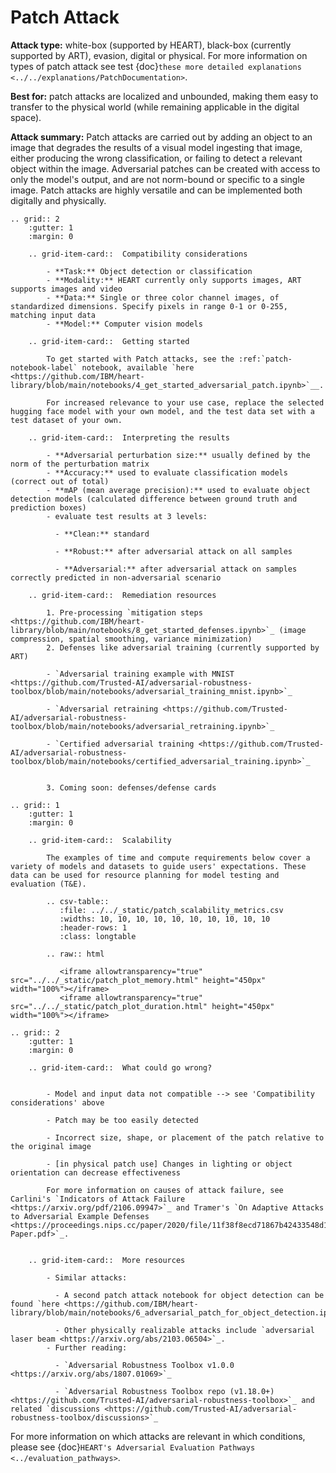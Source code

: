# Patch Attack

**Attack type:** white-box (supported by HEART), black-box (currently supported by ART), evasion, digital or physical. For more information on types of patch attack see test {doc}`these more detailed explanations <../../explanations/PatchDocumentation>`.

**Best for:** patch attacks are localized and unbounded, making them easy to transfer to the physical world (while remaining applicable in the digital space).

**Attack summary:** Patch attacks are carried out by adding an object to an image that degrades the results of a visual model ingesting that image, either producing the wrong classification, or failing to detect a relevant object within the image. Adversarial patches can be created with access to only the model's output, and are not norm-bound or specific to a single image. Patch attacks are highly versatile and can be implemented both digitally and physically.

```{eval-rst}
.. grid:: 2
    :gutter: 1
    :margin: 0

    .. grid-item-card::  Compatibility considerations

        - **Task:** Object detection or classification
        - **Modality:** HEART currently only supports images, ART supports images and video
        - **Data:** Single or three color channel images, of standardized dimensions. Specify pixels in range 0-1 or 0-255, matching input data
        - **Model:** Computer vision models

    .. grid-item-card::  Getting started

        To get started with Patch attacks, see the :ref:`patch-notebook-label` notebook, available `here <https://github.com/IBM/heart-library/blob/main/notebooks/4_get_started_adversarial_patch.ipynb>`__.

        For increased relevance to your use case, replace the selected hugging face model with your own model, and the test data set with a test dataset of your own.

    .. grid-item-card::  Interpreting the results

        - **Adversarial perturbation size:** usually defined by the norm of the perturbation matrix
        - **Accuracy:** used to evaluate classification models (correct out of total)
        - **mAP (mean average precision):** used to evaluate object detection models (calculated difference between ground truth and prediction boxes)
        - evaluate test results at 3 levels:

          - **Clean:** standard

          - **Robust:** after adversarial attack on all samples

          - **Adversarial:** after adversarial attack on samples correctly predicted in non-adversarial scenario

    .. grid-item-card::  Remediation resources

        1. Pre-processing `mitigation steps <https://github.com/IBM/heart-library/blob/main/notebooks/8_get_started_defenses.ipynb>`_ (image compression, spatial smoothing, variance minimization)
        2. Defenses like adversarial training (currently supported by ART)

        - `Adversarial training example with MNIST <https://github.com/Trusted-AI/adversarial-robustness-toolbox/blob/main/notebooks/adversarial_training_mnist.ipynb>`_

        - `Adversarial retraining <https://github.com/Trusted-AI/adversarial-robustness-toolbox/blob/main/notebooks/adversarial_retraining.ipynb>`_

        - `Certified adversarial training <https://github.com/Trusted-AI/adversarial-robustness-toolbox/blob/main/notebooks/certified_adversarial_training.ipynb>`_


        3. Coming soon: defenses/defense cards

```

```{eval-rst}
.. grid:: 1
    :gutter: 1
    :margin: 0

    .. grid-item-card::  Scalability

        The examples of time and compute requirements below cover a variety of models and datasets to guide users' expectations. These data can be used for resource planning for model testing and evaluation (T&E).

        .. csv-table::
           :file: ../../_static/patch_scalability_metrics.csv
           :widths: 10, 10, 10, 10, 10, 10, 10, 10, 10, 10
           :header-rows: 1
           :class: longtable

        .. raw:: html

           <iframe allowtransparency="true" src="../../_static/patch_plot_memory.html" height="450px" width="100%"></iframe>
           <iframe allowtransparency="true" src="../../_static/patch_plot_duration.html" height="450px" width="100%"></iframe>

```

```{eval-rst}
.. grid:: 2
    :gutter: 1
    :margin: 0

    .. grid-item-card::  What could go wrong?


        - Model and input data not compatible --> see 'Compatibility considerations' above

        - Patch may be too easily detected

        - Incorrect size, shape, or placement of the patch relative to the original image

        - [in physical patch use] Changes in lighting or object orientation can decrease effectiveness

        For more information on causes of attack failure, see Carlini's `Indicators of Attack Failure <https://arxiv.org/pdf/2106.09947>`_ and Tramer's `On Adaptive Attacks to Adversarial Example Defenses <https://proceedings.nips.cc/paper/2020/file/11f38f8ecd71867b42433548d1078e38-Paper.pdf>`_.


    .. grid-item-card::  More resources

        - Similar attacks:

          - A second patch attack notebook for object detection can be found `here <https://github.com/IBM/heart-library/blob/main/notebooks/6_adversarial_patch_for_object_detection.ipynb>`__.

          - Other physically realizable attacks include `adversarial laser beam <https://arxiv.org/abs/2103.06504>`_.
        - Further reading:

          - `Adversarial Robustness Toolbox v1.0.0 <https://arxiv.org/abs/1807.01069>`_

          - `Adversarial Robustness Toolbox repo (v1.18.0+) <https://github.com/Trusted-AI/adversarial-robustness-toolbox>`_ and related `discussions <https://github.com/Trusted-AI/adversarial-robustness-toolbox/discussions>`_

```

For more information on which attacks are relevant in which conditions, please see {doc}`HEART's Adversarial Evaluation Pathways <../evaluation_pathways>`.
